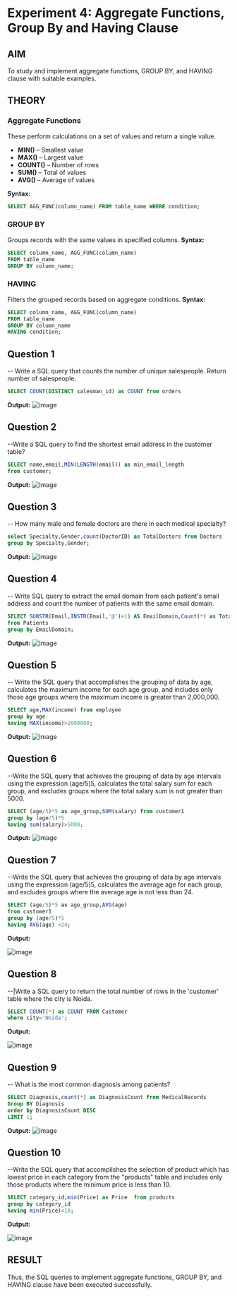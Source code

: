 # Experiment 4: Aggregate Functions, Group By and Having Clause

## AIM
To study and implement aggregate functions, GROUP BY, and HAVING clause with suitable examples.

## THEORY

### Aggregate Functions
These perform calculations on a set of values and return a single value.

- **MIN()** – Smallest value  
- **MAX()** – Largest value  
- **COUNT()** – Number of rows  
- **SUM()** – Total of values  
- **AVG()** – Average of values

**Syntax:**
```sql
SELECT AGG_FUNC(column_name) FROM table_name WHERE condition;
```
### GROUP BY
Groups records with the same values in specified columns.
**Syntax:**
```sql
SELECT column_name, AGG_FUNC(column_name)
FROM table_name
GROUP BY column_name;
```
### HAVING
Filters the grouped records based on aggregate conditions.
**Syntax:**
```sql
SELECT column_name, AGG_FUNC(column_name)
FROM table_name
GROUP BY column_name
HAVING condition;
```

**Question 1**
--
-- Write a SQL query that counts the number of unique salespeople. Return number of salespeople.

```sql
SELECT COUNT(DISTINCT salesman_id) as COUNT from orders
```

**Output:**
![image](https://github.com/user-attachments/assets/a74663e0-9655-4621-819e-b6d7dee7f419)


**Question 2**
---
--Write a SQL query to find the shortest email address in the customer table?

```sql
SELECT name,email,MIN(LENGTH(email)) as min_email_length
from customer;
```

**Output:**
![image](https://github.com/user-attachments/assets/515e110f-135c-44cd-8088-4de2ece3390c)


**Question 3**
---
-- How many male and female doctors are there in each medical specialty?
```sql
select Specialty,Gender,count(DoctorID) as TotalDoctors from Doctors
group by Specialty,Gender;
```

**Output:**
![image](https://github.com/user-attachments/assets/ce4c3f05-a23e-4ce3-89ed-a483e0cf2409)


**Question 4**
---
-- Write SQL query to extract the email domain from each patient's email address and count the number of patients with the same email domain.

```sql
SELECT SUBSTR(Email,INSTR(Email,'@')+1) AS EmailDomain,Count(*) as TotalPatients
from Patients
group by EmailDomain;
```

**Output:**
![image](https://github.com/user-attachments/assets/4da63f66-53d1-4cd7-b990-39ba4b8ede6d)


**Question 5**
---
-- Write the SQL query that accomplishes the grouping of data by age, calculates the maximum income for each age group, and includes only those age groups where the maximum income is greater than 2,000,000.
```sql
SELECT age,MAX(income) from employee
group by age
having MAX(income)>2000000;
```

**Output:**
![image](https://github.com/user-attachments/assets/27c85f23-a05b-4a45-b116-68c61d4e4197)


**Question 6**
---
--Write the SQL query that achieves the grouping of data by age intervals using the expression (age/5)5, calculates the total salary sum for each group, and excludes groups where the total salary sum is not greater than 5000.
```sql
SELECT (age/5)*5 as age_group,SUM(salary) from customer1
group by (age/5)*5
having sum(salary)>5000;
```

**Output:**
![image](https://github.com/user-attachments/assets/52798270-7a61-45fb-9bb8-f0b4653366e4)


**Question 7**
---
--Write the SQL query that achieves the grouping of data by age intervals using the expression (age/5)5, calculates the average age for each group, and excludes groups where the average age is not less than 24.

```sql
SELECT (age/5)*5 as age_group,AVG(age) 
from customer1
group by (age/5)*5
having AVG(age) <24;
```

**Output:**

![image](https://github.com/user-attachments/assets/4de42af7-81a0-4eaf-9d75-9139919772ed)


**Question 8**
---
--|Write a SQL query to return the total number of rows in the 'customer' table where the city is Noida.

```sql
SELECT COUNT(*) as COUNT FROM Customer
where city='Noida';
```

**Output:**

![image](https://github.com/user-attachments/assets/3e389da2-5f42-4e98-8d46-8a25bc40d124)


**Question 9**
---
-- What is the most common diagnosis among patients?

```sql
SELECT Diagnosis,count(*) as DiagnosisCount from MedicalRecords 
Group BY Diagnosis
order by DiagnosisCount DESC
LIMIT 1;
```

**Output:**
![image](https://github.com/user-attachments/assets/03e6a49c-ca73-4212-bf92-f55317995d07)


**Question 10**
---
--Write the SQL query that accomplishes the selection of product which has lowest price in each category from the "products" table and includes only those products where the minimum price is less than 10.
```sql
SELECT category_id,min(Price) as Price  from products
group by category_id
having min(Price)<10;
```

**Output:**

![image](https://github.com/user-attachments/assets/6bd36c31-da15-4a55-8da3-a11e758b7cf3)


## RESULT
Thus, the SQL queries to implement aggregate functions, GROUP BY, and HAVING clause have been executed successfully.
